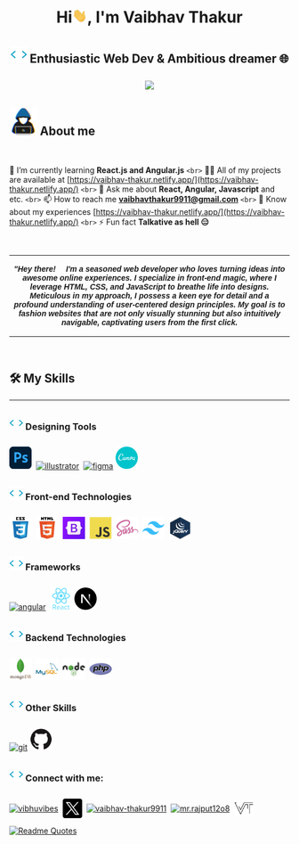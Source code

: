 <h1 align="center">Hi<img src="Hi.gif" style="width:27px; line-height:0;">, I'm Vaibhav Thakur</h1>
<h2 align="center" style="padding:5px 0 10px 0 "><img src="code.gif" alt="Front-end Technologies" style="width:30px"> Enthusiastic Web Dev & Ambitious dreamer 🌐</h2>

<p align="center">
  <a href="https://git.io/typing-svg"><img src="https://readme-typing-svg.demolab.com?font=Share+Tech+Mono&pause=300&color=626cd2&size=30&center=true&vCenter=true&width=800&height=100&lines=Web+Developer;Graphic+Designer;Embracing+challenges+and+mastering+skills;Always+learning+new+things"></a>
</p>
<!-- <p align="center">
  <a href="https://git.io/typing-svg"><img src="https://readme-typing-svg.demolab.com?font=Handlee&pause=1000&font=Time+New+Roman&color=626cd2&size=25&center=true&vCenter=true&width=600&height=100&lines=Web+Developer;Graphic+Designer;Embracing+challenges+and+mastering+skills;Always+learning+new+things"></a>
</p> -->

## <picture><img src="abt.gif" width = 50px></picture> About me

<br>

🌱 I’m currently learning **React.js and Angular.js**
`<br>`
👨‍💻 All of my projects are available at [https://vaibhav-thakur.netlify.app/](https://vaibhav-thakur.netlify.app/)
`<br>`
💬 Ask me about **React, Angular, Javascript** and etc.
`<br>`
📫 How to reach me **vaibhavthakur9911@gmail.com**
`<br>`
📄 Know about my experiences [https://vaibhav-thakur.netlify.app/](https://vaibhav-thakur.netlify.app/)
`<br>`
⚡ Fun fact **Talkative as hell 😑**

<br>

<table style="width:100%; border:none;">
<tbody>
<tr>
<!-- <td style="width:300px; max-width:50%; border:none;"><a href="https://vaibhav-thakur.netlify.app" target="_blank"><img src="vt.png" alt="Vaibhav Thakur"/></a></td> -->
<td style="width:50%; border:none;">
<p align="center" style="font-weight:600;font-style:italic;font-family: sans-serif">"Hey there! 👋 I'm a seasoned web developer who loves turning ideas into awesome online experiences. I specialize in front-end magic, where I leverage HTML, CSS, and JavaScript to breathe life into designs. Meticulous in my approach, I possess a keen eye for detail and a profound understanding of user-centered design principles. My goal is to fashion websites that are not only visually stunning but also intuitively navigable, captivating users from the first click.</p></td>
</tr>
</tbody>
</table>
<br>

<!-- ![Vaibhav's GitHub stats](https://github-readme-stats.vercel.app/api?username=vibhuthakur9911&show_icons=true) -->

## 🛠️ My Skills

---

<h3 align="left" style="padding:5px 0 10px 0 "><img src="code.gif" alt="Front-end Technologies" style="width:25px"> Designing Tools</h3>

<p align="left"> <a href="" target="_blank" rel="noreferrer"> <img src="Adobe_Photoshop_CC_icon.svg.png" alt="Photoshop" width="40" height="40"/></a> 
<a href="https://www.adobe.com/in/products/illustrator.html" target="_blank" rel="noreferrer"> <img src="https://www.vectorlogo.zone/logos/adobe_illustrator/adobe_illustrator-icon.svg" alt="illustrator" width="40" height="40"/></a> 
<a href="https://www.figma.com/" target="_blank" rel="noreferrer"> <img src="https://www.vectorlogo.zone/logos/figma/figma-icon.svg" alt="figma" width="40" height="40"/></a>
<a href="https://www.canva.com/" target="_blank" rel="noreferrer"> <img src="https://raw.githubusercontent.com/devicons/devicon/master/icons/canva/canva-original.svg" alt="Canva" width="40" height="40"/></a></p>
<h3 align="left" style="padding:5px 0 10px 0 "><img src="code.gif" alt="Front-end Technologies" style="width:25px"> Front-end Technologies</h3>

<p align="left">
<a href="https://www.w3schools.com/css/" target="_blank" rel="noreferrer"> <img src="https://raw.githubusercontent.com/devicons/devicon/master/icons/css3/css3-original-wordmark.svg" alt="css3" width="40" height="40"/></a> 
<a href="https://www.w3.org/html/" target="_blank" rel="noreferrer"> <img src="https://raw.githubusercontent.com/devicons/devicon/master/icons/html5/html5-original-wordmark.svg" alt="html5" width="40" height="40"/></a> 
 <a href="https://getbootstrap.com" target="_blank" rel="noreferrer"> <img src="bootstrap.png" alt="bootstrap" width="40" height="40"/></a> 
<a href="https://developer.mozilla.org/en-US/docs/Web/JavaScript" target="_blank" rel="noreferrer"> <img src="https://raw.githubusercontent.com/devicons/devicon/master/icons/javascript/javascript-original.svg" alt="javascript" width="40" height="40"/></a> 
<a href="https://sass-lang.com" target="_blank" rel="noreferrer"> <img src="https://raw.githubusercontent.com/devicons/devicon/master/icons/sass/sass-original.svg" alt="sass" width="40" height="40"/></a> 
<a href="https://sass-lang.com" target="_blank" rel="noreferrer"> <img src="https://raw.githubusercontent.com/devicons/devicon/master/icons/tailwindcss/tailwindcss-original.svg" alt="Tailwind Css" width="40" height="40"/></a> 
<a href="" target="_blank" rel="noreferrer"> <img src="jquery.png" alt="Jquery" width="40" height="40"/> </a>
</p>
<h3 align="left" style="padding:5px 0 10px 0 "><img src="code.gif" alt="Front-end Technologies" style="width:25px"> Frameworks </h3>

<p align="left"> 
<a href="https://angular.io" target="_blank" rel="noreferrer"> <img src="https://angular.io/assets/images/logos/angular/angular.svg" alt="angular" width="40" height="40"/></a> 
<a href="https://reactjs.org/" target="_blank" rel="noreferrer"> <img src="https://raw.githubusercontent.com/devicons/devicon/master/icons/react/react-original-wordmark.svg" alt="React.js" width="40" height="40"/></a>
<a href="https://nextjs.org/" target="_blank" rel="noreferrer"> <img src="https://raw.githubusercontent.com/devicons/devicon/master/icons/nextjs/nextjs-original.svg" alt="Next.js" width="40" height="40"/> </a> 
</p>
<h3 align="left" style="padding:5px 0 10px 0 "><img src="code.gif" alt="Front-end Technologies" style="width:25px"> Backend Technologies</h3>

<p align="left"> <a href="https://www.mongodb.com/" target="_blank" rel="noreferrer"> <img src="https://raw.githubusercontent.com/devicons/devicon/master/icons/mongodb/mongodb-original-wordmark.svg" alt="mongodb" width="40" height="40"/></a> 
<a href="https://www.mysql.com/" target="_blank" rel="noreferrer"> <img src="https://raw.githubusercontent.com/devicons/devicon/master/icons/mysql/mysql-original-wordmark.svg" alt="mysql" width="40" height="40"/></a> 
<a href="https://nodejs.org" target="_blank" rel="noreferrer"> <img src="https://raw.githubusercontent.com/devicons/devicon/master/icons/nodejs/nodejs-original-wordmark.svg" alt="nodejs" width="40" height="40"/></a> 
<a href="https://www.php.net" target="_blank" rel="noreferrer"> <img src="https://raw.githubusercontent.com/devicons/devicon/master/icons/php/php-original.svg" alt="php" width="40" height="40"/> </a></p>

<h3 align="left" style="padding:5px 0 10px 0 "><img src="code.gif" alt="Front-end Technologies" style="width:25px"> Other Skills</h3>

<p align="left"> <a href="https://git-scm.com/" target="_blank" rel="noreferrer"  > <img src="https://www.vectorlogo.zone/logos/git-scm/git-scm-icon.svg" alt="git" width="40" height="40"/></a>
<a href="https://github.com/" target="_blank" rel="noreferrer"  > <img src="https://raw.githubusercontent.com/devicons/devicon/master/icons/github/github-original.svg" alt="github" width="40" height="40"/></a></p>
<h3 align="left" style="padding:5px 0 10px 0 "><img src="code.gif" alt="Front-end Technologies" style="width:25px"> Connect with me:</h3>
<p align="left">
<a href="https://dev.to/vibhuvibes" target="blank"><img align="center" src="https://raw.githubusercontent.com/rahuldkjain/github-profile-readme-generator/master/src/images/icons/Social/devto.svg" alt="vibhuvibes" height="auto" width="35" /></a> 
<a href="https://twitter.com/vibhuvibes" target="blank"><img align="center" src="x.png" alt="vibhuvibes" height="auto" width="35" /></a> 
<a href="https://linkedin.com/in/vaibhav-thakur9911" target="blank"><img align="center" src="https://raw.githubusercontent.com/rahuldkjain/github-profile-readme-generator/master/src/images/icons/Social/linked-in-alt.svg" alt="vaibhav-thakur9911" height="auto" width="35" /></a>  
<a href="https://instagram.com/mr.rajput12o8" target="blank"><img align="center" src="https://raw.githubusercontent.com/rahuldkjain/github-profile-readme-generator/master/src/images/icons/Social/instagram.svg" alt="mr.rajput12o8" height="auto" width="35" /></a> 
<a href="https://vaibhav-thakur.netlify.app" target="blank"><img align="center" src="site.jpg" alt="mr.rajput12o8" height="auto" width="35" /></a>
</p>

[![Readme Quotes](https://quotes-github-readme.vercel.app/api?type=horizontal&theme=tokyonight&animation=grow_out_in&quoteCategory=tech)](https://github.com/piyushsuthar/github-readme-quotes)

